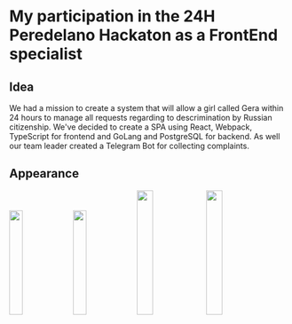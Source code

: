 # My participation in the 24H Peredelano Hackaton as a FrontEnd specialist

## Idea

We had a mission to create a system that will allow a girl called Gera within 24 hours to manage all requests regarding to descrimination by Russian citizenship. We've decided to create a SPA using React, Webpack, TypeScript for frontend and GoLang and PostgreSQL for backend. As well our team leader created a Telegram Bot for collecting complaints. 

## Appearance

<p float="left">
  <img src="https://github.com/limarkdl/hackaton-peredelano/assets/116545670/e8bb3afb-6e9c-4ef2-b38d-5a04a193b1a0.png" style="width: 22%" />
  <img src="https://github.com/limarkdl/hackaton-peredelano/assets/116545670/0b73be0d-04cd-41fc-9742-c7e0ef37ae33.png" style="width: 22%" /> 
  <img src="https://github.com/limarkdl/hackaton-peredelano/assets/116545670/7376ae0c-a9c3-4225-9e47-514d653b22b2.png" style="width: 24%" /> 
  <img src="https://github.com/limarkdl/hackaton-peredelano/assets/116545670/2878c487-c105-4999-ae6c-f5377fa15fe1.png" style="width: 24%" /> 
</p>

